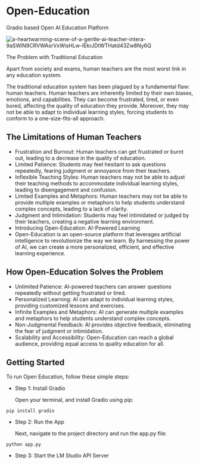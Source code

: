# Open-Education
Gradio based Open AI Education Platform

![a-heartwarming-scene-of-a-gentle-ai-teacher-intera-9aSWlN9CRVWAsrVxWisHLw-lEkrJDtWTHatd43Zw8Ny6Q](https://github.com/bunnywaffle/Open-Education/assets/100540808/bcda7643-96ff-403b-89a8-0e8294123779)


The Problem with Traditional Education

Apart from society and exams, human teachers are the most worst link in any education system.

The traditional education system has been plagued by a fundamental flaw: human teachers. Human teachers are inherently limited by their own biases, emotions, and capabilities. They can become frustrated, tired, or even bored, affecting the quality of education they provide. Moreover, they may not be able to adapt to individual learning styles, forcing students to conform to a one-size-fits-all approach.

## The Limitations of Human Teachers

* Frustration and Burnout: Human teachers can get frustrated or burnt out, leading to a decrease in the quality of education.
* Limited Patience: Students may feel hesitant to ask questions repeatedly, fearing judgment or annoyance from their teachers.
* Inflexible Teaching Styles: Human teachers may not be able to adjust their teaching methods to accommodate individual learning styles, leading to disengagement and confusion.
* Limited Examples and Metaphors: Human teachers may not be able to provide multiple examples or metaphors to help students understand complex concepts, leading to a lack of clarity.
* Judgment and Intimidation: Students may feel intimidated or judged by their teachers, creating a negative learning environment.
* Introducing Open-Education: AI-Powered Learning
* Open-Education is an open-source platform that leverages artificial intelligence to revolutionize the way we learn. By harnessing the power of AI, we can create a more personalized, efficient, and effective learning experience.

## How Open-Education Solves the Problem

* Unlimited Patience: AI-powered teachers can answer questions repeatedly without getting frustrated or tired.
* Personalized Learning: AI can adapt to individual learning styles, providing customized lessons and exercises.
* Infinite Examples and Metaphors: AI can generate multiple examples and metaphors to help students understand complex concepts.
* Non-Judgmental Feedback: AI provides objective feedback, eliminating the fear of judgment or intimidation.
* Scalability and Accessibility: Open-Education can reach a global audience, providing equal access to quality education for all.


## Getting Started

To run Open Education, follow these simple steps:

* Step 1: Install Gradio

  Open your terminal, and install Gradio using pip:

```pip install gradio```
* Step 2: Run the App

  Next, navigate to the project directory and run the app.py file:

```python app.py```
* Step 3: Start the LM Studio API Server

